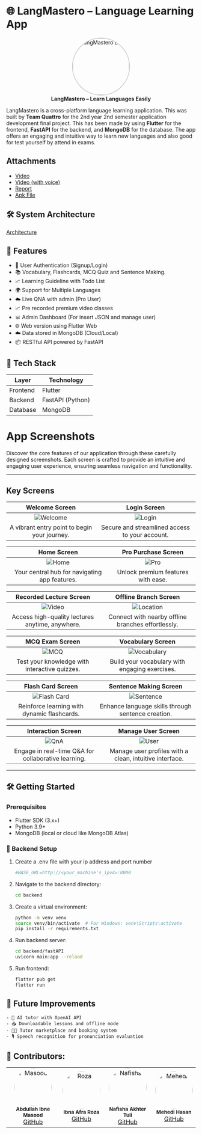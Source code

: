 # 🌐 LangMastero – Language Learning App

<p align="center">
  <img src="language.png" alt="LangMastero Logo" width="150" height="150" style="border-radius: 50%; border: 2px solid #ccc;" />
  <br>
  <strong>LangMastero – Learn Languages Easily</strong>
</p>


LangMastero is a cross-platform language learning application. This was built by **Team Quattro** for the 2nd year 2nd semester application development final project. This has been made by using **Flutter** for the frontend, **FastAPI** for the backend, and **MongoDB** for the database. The app offers an engaging and intuitive way to learn new languages and also good for test yourself by attend in exams.

## Attachments

  - [Video](https://youtu.be/-zH8NUaVHFw)
  - [Video (with voice)](https://youtu.be/t7dwbIkAJb4)
  - [Report](App_Report.pdf)
  - [Apk File](https://drive.google.com/file/d/1VICObE5gMyPvmKnrwiV2NgcdLoCO8O8O/view?usp=drive_link)


## 🛠️ System Architecture
  [Architecture](System.png)


## 📱 Features

- 🔐 User Authentication (Signup/Login)
- 📚 Vocabulary, Flashcards, MCQ Quiz and Sentence Making.
- 📈 Learning Guideline with Todo List
- 🌍 Support for Multiple Languages
- ☁️ Live QNA with admin (Pro User)
- 📈 Pre recorded premium video classes
- 📊 Admin Dashboard (For insert JSON and manage user)
- 🌐 Web version using Flutter Web
- ☁️ Data stored in MongoDB (Cloud/Local)
- 📦 RESTful API powered by FastAPI

## 🧰 Tech Stack

| Layer                          | Technology         |
|--------------------------------|--------------------|
| Frontend                       | Flutter            |
| Backend                        | FastAPI (Python)   |
| Database                       | MongoDB            |


# App Screenshots

Discover the core features of our application through these carefully designed screenshots. Each screen is crafted to provide an intuitive and engaging user experience, ensuring seamless navigation and functionality.

---

## Key Screens

| **Welcome Screen** | **Login Screen** |
|:------------------:|:----------------:|
| ![Welcome](readme/welcome.jpg) | ![Login](readme/login.jpg) |
| A vibrant entry point to begin your journey. | Secure and streamlined access to your account. |

| **Home Screen** | **Pro Purchase Screen** |
|:---------------:|:-----------------------:|
| ![Home](readme/home.jpg) | ![Pro](readme/getpro.jpg) |
| Your central hub for navigating app features. | Unlock premium features with ease. |

| **Recorded Lecture Screen** | **Offline Branch Screen** |
|:--------------------------:|:------------------------:|
| ![Video](readme/video.jpg) | ![Location](readme/location.jpg) |
| Access high-quality lectures anytime, anywhere. | Connect with nearby offline branches effortlessly. |

| **MCQ Exam Screen** | **Vocabulary Screen** |
|:-------------------:|:---------------------:|
| ![MCQ](readme/mcq.jpg) | ![Vocabulary](readme/vocabulary.jpg) |
| Test your knowledge with interactive quizzes. | Build your vocabulary with engaging exercises. |

| **Flash Card Screen** | **Sentence Making Screen** |
|:---------------------:|:--------------------------:|
| ![Flash Card](readme/flashcard.jpg) | ![Sentence](readme/sentence.jpg) |
| Reinforce learning with dynamic flashcards. | Enhance language skills through sentence creation. |

| **Interaction Screen** | **Manage User Screen** |
|:----------------------:|:----------------------:|
| ![QnA](readme/qna.jpg) | ![User](readme/user.jpg) |
| Engage in real-time Q&A for collaborative learning. | Manage user profiles with a clean, intuitive interface. |

---


## 🛠️ Getting Started

### Prerequisites

- Flutter SDK (3.x+)
- Python 3.9+
- MongoDB (local or cloud like MongoDB Atlas)

### 🔧 Backend Setup

1. Create a .env file with your ip address and port number
   ```bash
   #BASE_URL=http://<your_machine's_ipv4>:8000
   ```

2. Navigate to the backend directory:
   ```bash
   cd backend
   ```

3. Create a virtual environment:
    ```bash
    python -m venv venv
    source venv/bin/activate  # For Windows: venv\Scripts\activate
    pip install -r requirements.txt
   ```

4. Run backend server:
    ```bash
   cd backend/fastAPI
   uvicorn main:app --reload
   ```
   
5. Run frontend:
    ```bash
   flutter pub get
   flutter run
    ```

## 🚀 Future Improvements
    - 🧠 AI tutor with OpenAI API
    - 📥 Downloadable lessons and offline mode
    - 🧑‍🏫 Tutor marketplace and booking system
    - 🎙️ Speech recognition for pronunciation evaluation


## 🙌 Contributors:
<table align="center">
  <tr>
    <td align="center">
      <img src="assets/person2.png" width="100px;" height="100px;" alt="Masood" style="border-radius: 50%; object-fit: cover;"/>
      <br />
      <sub><b>Abdullah Ibne Masood</b></sub>
      <br />
      <a href="https://github.com/AbdullahIbneMasoodRegan">GitHub</a>
    </td>
    <td align="center">
      <img src="assets/person3.png" width="100px;" height="100px;" alt="Roza" style="border-radius: 50%; object-fit: cover;"/>
      <br />
      <sub><b>Ibna Afra Roza</b></sub>
      <br />
      <a href="https://www.github.com/Roza-fail">GitHub</a>
    </td>
    <td align="center">
      <img src="assets/person4.png" width="100px;" height="100px;" alt="Nafisha" style="border-radius: 50%; object-fit: cover;"/>
      <br />
      <sub><b>Nafisha Akhter Tuli</b></sub>
      <br />
      <a href="https://github.com/nafisha3588">GitHub</a>
    </td>
    <td align="center">
      <img src="assets/person1.jpg" width="100px;" height="100px;" alt="Mehedi" style="border-radius: 50%; object-fit: cover;"/>
      <br />
      <sub><b>Mehedi Hasan</b></sub>
      <br />
      <a href="https://www.github.com/hasanmehediii">GitHub</a>
    </td>
  </tr>
</table>
